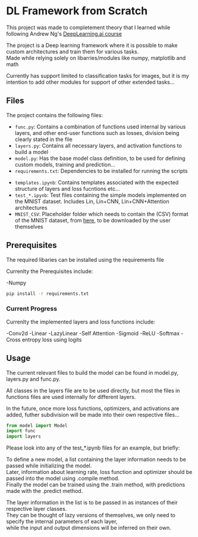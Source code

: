 # DL Framework from Scratch

This project was made to completement theory that I learned while following Andrew Ng's [DeepLearning.ai course](https://www.deeplearning.ai/)

The project is a Deep learning framework where it is possible to make custom architectures and train them for various tasks.  
Made while relying solely on libarries/modules like numpy, matplotlib and math

Currently has support limited to classification tasks for images, but it is my intention to add other modules for support of other extended tasks...

## Files

The project contains the following files:

- `func.py`: Contains a combination of functions used internal by various layers, and other end-user functions such as losses, division being clearly stated in the file
- `layers.py`: Contains all necessary layers, and activation functions to build a model
- `model.py`: Has the base model class definition, to be used for defining custom models, training and prediction...
- `requirements.txt`: Dependencies to be installed for running the scripts
<!-- - `sandbox.ipynb`: A testing environment used during development, does not hold significance for building custom models -->
- `templates.ipynb`: Contains templates associated with the expected structure of layers and loss fucntions etc...
- `test_*.ipynb`: Test files containing the simple models implemented on the MNIST dataset. Includes Lin, Lin+CNN, Lin+CNN+Attention architectures
- `MNIST_CSV`: Placeholder folder which needs to contain the (CSV) format of the MNIST dataset, from [here](https://git-disl.github.io/GTDLBench/datasets/mnist_datasets/), to be downloaded by the user themselves

## Prerequisites

The required libaries can be installed using the requirements file

Currenlty the Prerequisites include:

-Numpy


```bash
pip install -r requirements.txt
```

### Current Progress

Currenlty the implemented layers and loss functions include:

-Conv2d
-Linear
-LazyLinear
-Self Attention
-Sigmoid
-ReLU
-Softmax
-Cross entropy loss using logits


## Usage

The current relevant files to build the model can be found in model.py, layers.py and func.py.

All classes in the layers file are to be used directly, but most the files in functions files are used internally for different layers.

In the future, once more loss functions, optimizers, and activations are added, futher subdivision will be made into their own respective files...

```python
from model import Model
import func
import layers
```


Please look into any of the test_*.ipynb files for an example, but briefly:

To define a new model, a list containing the layer information needs to be passed while initializing the model.  
Later, information about learning rate, loss function and optimizer should be passed into the model using .compile method.  
Finally the model can be trained using the .train method, with predictions made with the .predict method.  

The layer information in the list is to be passed in as instances of their respective layer classes.  
They can be thought of lazy versions of themselves, we only need to specify the internal parameters of each layer,  
while the input and output dimensions will be inferred on their own.  